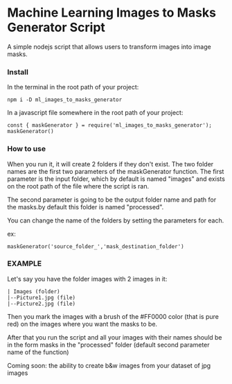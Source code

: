 # Machine Learning Images to Masks Generator Script

A simple nodejs script that allows users to transform images into image masks.

### Install

In the terminal in the root path of your project:

`npm i -D ml_images_to_masks_generator`

In a javascript file somewhere in the root path of your project:

`const { maskGenerator } = require('ml_images_to_masks_generator');`
`maskGenerator()`

### How to use

When you run it, it will create 2 folders if they don't exist. The two folder names are the first two parameters of the maskGenerator function. The first parameter is the input folder, which by default is named "images" and exists on the root path of the file where the script is ran.

The second parameter is going to be the output folder name and path for the masks.by default this folder is named "processed".

You can change the name of the folders by setting the parameters for each.

ex:

`maskGenerator('source_folder_','mask_destination_folder')`

### EXAMPLE

Let's say you have the folder images with 2 images in it:

```
| Images (folder)
|--Picture1.jpg (file)
|--Picture2.jpg (file)
```

Then you mark the images with a brush of the #FF0000 color (that is pure red) on the images where you want the masks to be.

After that you run the script and all your images with their names should be in the form masks in the "processed" folder (default second parameter name of the function)

Coming soon: the ability to create b&w images from your dataset of jpg images
